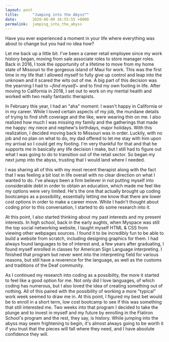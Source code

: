 ```yaml
---
layout: post
title:      "Jumping into the Abyss™️"
date:       2020-06-09 16:55:55 +0000
permalink:  jumping_into_the_abyss
---
```



Have you ever experienced a moment in your life where everything was about to change but you had no idea how? 


Let me back up a little bit.  I've been a career retail employee since my work history began, moving from sale associate roles to store manager roles.  Back in 2016, I took the opportunity of a lifetime to move from my home state of Missouri to the gorgeous island of Maui for work.  This was the first time in my life that I allowed myself to fully give up control and leap into the unknown and it scared the wits out of me.  A big part of this decision was the yearning I had to ~*find myself*~ and to find my own footing in life.  After moving to California in 2018, I set out to work on my mental health and worked with two really fantastic therapists.


In February this year, I had an "aha" moment: I wasn't happy in California or in my career.  While I loved certain aspects of my job, the mundane details of trying to find shift coverage and the like, were wearing thin on me.  I also realized how much I was missing my family and the gatherings that made me happy: my niece and nephew's birthdays, major holidays.  With this realization, I decided moving back to Missouri was in order.  Luckily, with no job and no plan on what to do, my dad offered to let me stay with him upon my arrival so I could get my footing.  I'm very thankful for that and that he supports me in basically any life decision I make, but I still had to figure out what I was going to do to transition out of the retail sector.  So began my next jump into the abyss, trusting that I would land where I needed.


I was sharing all of this with my most recent therapist along with the fact that I was feeling a bit lost in life overall with no clear direction on what I wanted to do.  I've always been a firm believer in not putting myself into considerable debt in order to obtain an education, which made me feel like my options were very limited.  He's the one that actually brought up coding bootcamps as a possibility, essentially letting me know that there are lower cost options in order to make a career move.  While I hadn't thought about coding prior to this conversation, I started to do some research into it.


At this point, I also started thinking about my past interests and my present interests.  In high school, back in the early aughts, when Myspace was still the top social networking website, I taught myself HTML & CSS from viewing other webpages sources.  I found it to be incredibly fun to be able to build a website from scratch, including designing graphics for them.  I had always found languages to be of interest and, a few years after graduating, I found myself enrolled in classes for American Sign Language interpreting.  I finished that program but never went into the interpreting field for various reasons, but still have a reverence for the language, as well as the customs and traditions of the Deaf community.


As I continued my research into coding as a possibility, the more it started to feel like a good option for me.  Not only did I love languages, of which coding has numerous, but I also loved the idea of creating something out of nothing.  All of this paired with the possibility of working a more "typical" work week seemed to draw me in.  At this point, I figured my best bet would be to enroll in a short term, low cost bootcamp to see if this was something that still interested me.  Two weeks into that program I decided to take the plunge and to invest in myself and my future by enrolling in the Flatiron School's program and the rest, they say, is history.  While jumping into the abyss may seem frightening to begin, it's almost always going to be worth it if you trust that the pieces will fall where they need, and I have absolute confidence they will.
